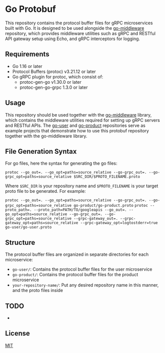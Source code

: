 # Go Protobuf

This repository contains the protocol buffer files for gRPC microservices built with Go. It is designed to be used alongside the [go-middleware](https://github.com/ebenwy5/go-middleware) repository, which provides middleware utilities such as gRPC and RESTful API gateway setup using Echo, and gRPC interceptors for logging.

## Requirements

- Go 1.16 or later
- Protocol Buffers (protoc) v3.21.12 or later
- Go gRPC plugin for protoc, which consist of:
  - protoc-gen-go v1.30.0 or later
  - protoc-gen-go-grpc 1.3.0 or later

## Usage

This repository should be used together with the [go-middleware](https://github.com/ebenwy5/go-middleware) library, which contains the middleware utilities required for setting up gRPC servers and RESTful APIs. The [go-user](https://github.com/ebenwy5/go-user) and [go-product](https://github.com/ebenwy5/go-product) repositories serve as example projects that demonstrate how to use this protobuf repository together with the go-middleware library.

## File Generation Syntax

For go files, here the syntax for generating the go files:

`protoc --go_out=. --go_opt=paths=source_relative --go-grpc_out=. --go-grpc_opt=paths=source_relative $SRC_DIR/$PROTO_FILENAME.proto`

Where `$SRC_DIR` is your repository name and `$PROTO_FILENAME` is your target proto file to be generated. For example:

`protoc --go_out=. --go_opt=paths=source_relative --go-grpc_out=. --go-grpc_opt=paths=source_relative go-product/go-product.proto`
`protoc --proto_path=. --proto_path=PATH/TO/googleapis --go_out=. --go_opt=paths=source_relative --go-grpc_out=. --go-grpc_opt=paths=source_relative --grpc-gateway_out=. --grpc-gateway_opt=paths=source_relative --grpc-gateway_opt=logtostderr=true go-user/go-user.proto`

## Structure

The protocol buffer files are organized in separate directories for each microservice:
- `go-user/`: Contains the protocol buffer files for the user microservice
- `go-product/`: Contains the protocol buffer files for the product microservice
- `your-repository-name/`: Put any desired repository name in this manner, and the proto files inside

## TODO
- 

## License

[MIT](LICENSE)
